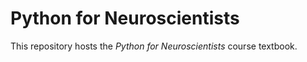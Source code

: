 # Python for Neuroscientists

This repository hosts the *Python for Neuroscientists* course textbook.